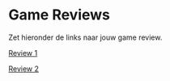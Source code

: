# Game Reviews

Zet hieronder de links naar jouw game review.

[Review 1](review1.md)

[Review 2](review2.md)
